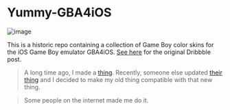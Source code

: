 Yummy-GBA4iOS
=============

![image](https://user-images.githubusercontent.com/4627837/149609711-7961efc4-faa4-41c4-a894-cd7b79c9860e.png)

This is a historic repo containing a collection of Game Boy color skins for the iOS Game Boy emulator GBA4iOS. [See here](https://dribbble.com/shots/79533-Let-s-Bring-Back-the-Retro) for the original Dribbble post.

> A long time ago, I made a [thing](https://dribbble.com/shots/79533-Let-s-Bring-Back-the-Retro?list=users&offset=22).  Recently, someone else updated [their thing](http://www.gba4iosapp.com/) and I decided to make my old thing compatible with that new thing.

> Some people on the internet made me do it.
